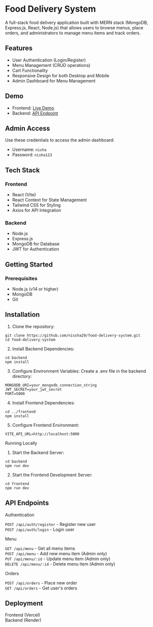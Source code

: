 # Food Delivery System

A full-stack food delivery application built with MERN stack (MongoDB, Express.js, React, Node.js) that allows users to browse menus, place orders, and administrators to manage menu items and track orders.

## Features

- User Authentication (Login/Register)
- Menu Management (CRUD operations)
- Cart Functionality
- Responsive Design for both Desktop and Mobile
- Admin Dashboard for Menu Management

## Demo

- Frontend: [Live Demo](https://foodie-express-seven.vercel.app/)
- Backend: [API Endpoint](https://food-delivery-system-63pp.onrender.com/)

## Admin Access
Use these credentials to access the admin dashboard:
- Username: ```nisha```
- Password: ```nisha123```

## Tech Stack

### Frontend
- React (Vite)
- React Context for State Management
- Tailwind CSS for Styling
- Axios for API Integration

### Backend
- Node.js
- Express.js
- MongoDB for Database
- JWT for Authentication

## Getting Started

### Prerequisites
- Node.js (v14 or higher)
- MongoDB
- Git

## Installation

1. Clone the repository:
```
git clone https://github.com/nissha29/food-delivery-system.git
cd food-delivery-system
```
2. Install Backend Dependencies:
```
cd backend
npm install
```
3. Configure Environment Variables:
Create a .env file in the backend directory:
```
MONGODB_URI=your_mongodb_connection_string
JWT_SECRET=your_jwt_secret
PORT=5000
```
4. Install Frontend Dependencies:
```
cd ../frontend
npm install
```
5. Configure Frontend Environment:
```
VITE_API_URL=http://localhost:5000
```
Running Locally

1. Start the Backend Server:
```
cd backend
npm run dev
```
2. Start the Frontend Development Server:
```
cd frontend
npm run dev
```
## API Endpoints

Authentication

```POST /api/auth/register``` - Register new user  
```POST /api/auth/login``` - Login user

Menu

```GET /api/menu``` - Get all menu items  
```POST /api/menu``` - Add new menu item (Admin only)  
```PUT /api/menu/:id``` - Update menu item (Admin only)  
```DELETE /api/menu/:id``` - Delete menu item (Admin only)  

Orders

```POST /api/orders``` - Place new order  
```GET /api/orders``` - Get user's orders  

## Deployment
Frontend (Vercel)  
Backend (Render)
